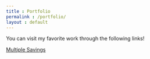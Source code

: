 ```yaml
---
title : Portfolio
permalink : /portfolio/
layout : default
---
```

You can visit my favorite work through the following links!

[Multiple Savings]({{https://github.com}}/gwake1/NSS-Savings-Multiplied}})



